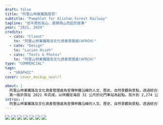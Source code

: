 ```yaml
---
draft: false
title: "阿里山林業鐵路摺頁"
subtitle: "Pamphlet for Alishan Forest Railway"
tagline: "從平原到高山，展開倚山而起的故事"
year: "2021, 2024"
credits:
  - cate: "Client"
    to: "阿里山林業鐵路及文化資產管理處(AFRCH)"
  - cate: "Design"
    to: "Lucien Hsieh"
  - cate: "Texts & Photos"
    to: "阿里山林業鐵路及文化資產管理處(AFRCH)"
type: "COMMERCIAL"
tags:
  - "GRAPHIC"
cover: cover_mockup_nealrl

about: |
  阿里山林業鐵路及文化資產管理處為宣傳林鐵沿線的人文、歷史、自然景觀與景點，透過綜合導覽摺頁設計現代、親民的視覺感受，並製作中、英、日、韓、德、法多國語系，將台灣阿里山的美推廣到世界。
  第一版折頁在 2021 年完成，以林鐵從海拔 31 公尺的北門車站為起點，拔升到 2,274 公尺的找平車站這巨大的高度起伏為概念，將跨頁經過的車站沿著左下到右上延展、呼應海拔上升，加上背景散落各海拔林相中常見的植物。
intros: |
  阿里山林業鐵路及文化資產管理處為宣傳林鐵沿線的人文、歷史、自然景觀與景點，透過綜合導覽摺頁設計現代、親民的視覺感受，並製作中、英、日、韓、德、法多國語系，將台灣阿里山的美推廣到世界。
---
```

![](alishan_ambient_tea_x8wj81)
![](cover_tgyzio)
![](page_1_vxqrgq)
![](inner_mockup_ka77vw)
![](alishan_ambient_fenqihu_xho4qu)
![](page_3_xq04k1)
![](page_2_f3zatz)